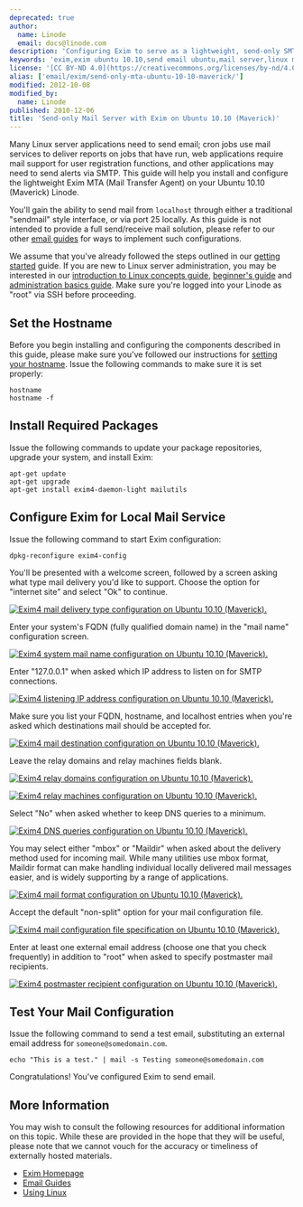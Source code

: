 ```yaml
---
deprecated: true
author:
  name: Linode
  email: docs@linode.com
description: 'Configuring Exim to serve as a lightweight, send-only SMTP server on Ubuntu 10.10 (Maverick).'
keywords: 'exim,exim ubuntu 10.10,send email ubuntu,mail server,linux mail,smtp server,ubuntu exim'
license: '[CC BY-ND 4.0](https://creativecommons.org/licenses/by-nd/4.0)'
alias: ['email/exim/send-only-mta-ubuntu-10-10-maverick/']
modified: 2012-10-08
modified_by:
  name: Linode
published: 2010-12-06
title: 'Send-only Mail Server with Exim on Ubuntu 10.10 (Maverick)'
---
```




Many Linux server applications need to send email; cron jobs use mail services to deliver reports on jobs that have run, web applications require mail support for user registration functions, and other applications may need to send alerts via SMTP. This guide will help you install and configure the lightweight Exim MTA (Mail Transfer Agent) on your Ubuntu 10.10 (Maverick) Linode.

You'll gain the ability to send mail from `localhost` through either a traditional "sendmail" style interface, or via port 25 locally. As this guide is not intended to provide a full send/receive mail solution, please refer to our other [email guides](/docs/email/) for ways to implement such configurations.

We assume that you've already followed the steps outlined in our [getting started](/docs/getting-started/) guide. If you are new to Linux server administration, you may be interested in our [introduction to Linux concepts guide](/docs/tools-reference/introduction-to-linux-concepts/), [beginner's guide](/docs/beginners-guide/) and [administration basics guide](/docs/using-linux/administration-basics). Make sure you're logged into your Linode as "root" via SSH before proceeding.

Set the Hostname
----------------

Before you begin installing and configuring the components described in this guide, please make sure you've followed our instructions for [setting your hostname](/docs/getting-started#sph_set-the-hostname). Issue the following commands to make sure it is set properly:

    hostname
    hostname -f

Install Required Packages
-------------------------

Issue the following commands to update your package repositories, upgrade your system, and install Exim:

    apt-get update
    apt-get upgrade
    apt-get install exim4-daemon-light mailutils

Configure Exim for Local Mail Service
-------------------------------------

Issue the following command to start Exim configuration:

    dpkg-reconfigure exim4-config

You'll be presented with a welcome screen, followed by a screen asking what type mail delivery you'd like to support. Choose the option for "internet site" and select "Ok" to continue.

[![Exim4 mail delivery type configuration on Ubuntu 10.10 (Maverick).](/docs/assets/143-01-exim4-ubuntu-10.04-general.png)](/docs/assets/143-01-exim4-ubuntu-10.04-general.png)

Enter your system's FQDN (fully qualified domain name) in the "mail name" configuration screen.

[![Exim4 system mail name configuration on Ubuntu 10.10 (Maverick).](/docs/assets/144-02-exim4-ubuntu-10.04-mail-name.png)](/docs/assets/144-02-exim4-ubuntu-10.04-mail-name.png)

Enter "127.0.0.1" when asked which IP address to listen on for SMTP connections.

[![Exim4 listening IP address configuration on Ubuntu 10.10 (Maverick).](/docs/assets/145-03-exim4-ubuntu-10.04-ip-listen.png)](/docs/assets/145-03-exim4-ubuntu-10.04-ip-listen.png)

Make sure you list your FQDN, hostname, and localhost entries when you're asked which destinations mail should be accepted for.

[![Exim4 mail destination configuration on Ubuntu 10.10 (Maverick).](/docs/assets/146-04-exim4-ubuntu-10.04-local-domains.png)](/docs/assets/146-04-exim4-ubuntu-10.04-local-domains.png)

Leave the relay domains and relay machines fields blank.

[![Exim4 relay domains configuration on Ubuntu 10.10 (Maverick).](/docs/assets/147-05-exim4-ubuntu-10.04-relay-domains.png)](/docs/assets/147-05-exim4-ubuntu-10.04-relay-domains.png)

[![Exim4 relay machines configuration on Ubuntu 10.10 (Maverick).](/docs/assets/148-06-exim4-ubuntu-10.04-relay-machines.png)](/docs/assets/148-06-exim4-ubuntu-10.04-relay-machines.png)

Select "No" when asked whether to keep DNS queries to a minimum.

[![Exim4 DNS queries configuration on Ubuntu 10.10 (Maverick).](/docs/assets/149-07-exim4-ubuntu-10.04-dns-queries.png)](/docs/assets/149-07-exim4-ubuntu-10.04-dns-queries.png)

You may select either "mbox" or "Maildir" when asked about the delivery method used for incoming mail. While many utilities use mbox format, Maildir format can make handling individual locally delivered mail messages easier, and is widely supporting by a range of applications.

[![Exim4 mail format configuration on Ubuntu 10.10 (Maverick).](/docs/assets/150-08-exim4-ubuntu-10.04-mail-format.png)](/docs/assets/150-08-exim4-ubuntu-10.04-mail-format.png)

Accept the default "non-split" option for your mail configuration file.

[![Exim4 mail configuration file specification on Ubuntu 10.10 (Maverick).](/docs/assets/150-08-exim4-ubuntu-10.04-mail-format.png)](/docs/assets/150-08-exim4-ubuntu-10.04-mail-format.png)

Enter at least one external email address (choose one that you check frequently) in addition to "root" when asked to specify postmaster mail recipients.

[![Exim4 postmaster recipient configuration on Ubuntu 10.10 (Maverick).](/docs/assets/151-10-exim4-ubuntu-10.04-postmater-mail.png)](/docs/assets/151-10-exim4-ubuntu-10.04-postmater-mail.png)

Test Your Mail Configuration
----------------------------

Issue the following command to send a test email, substituting an external email address for `someone@somedomain.com`.

    echo "This is a test." | mail -s Testing someone@somedomain.com

Congratulations! You've configured Exim to send email.

More Information
----------------

You may wish to consult the following resources for additional information on this topic. While these are provided in the hope that they will be useful, please note that we cannot vouch for the accuracy or timeliness of externally hosted materials.

- [Exim Homepage](http://www.exim.org/)
- [Email Guides](/docs/email/)
- [Using Linux](/docs/using-linux/)



